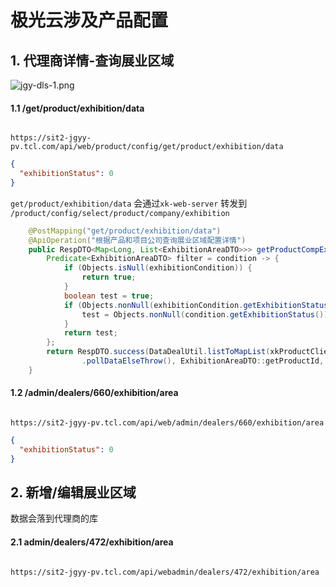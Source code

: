 # 极光云涉及产品配置

## 1. 代理商详情-查询展业区域

![jgy-dls-1.png](jgy-dls-1.png)

#### 1.1  /get/product/exhibition/data
```HTTP

https://sit2-jgyy-pv.tcl.com/api/web/product/config/get/product/exhibition/data

```
```json
{
  "exhibitionStatus": 0
}
```

`get/product/exhibition/data` 会通过`xk-web-server` 转发到  `/product/config/select/product/company/exhibition`

```java
    @PostMapping("get/product/exhibition/data")
    @ApiOperation("根据产品和项目公司查询展业区域配置详情")
    public RespDTO<Map<Long, List<ExhibitionAreaDTO>>> getProductCompExhibit(@RequestBody ExhibitionAreaDTO exhibitionCondition) {
        Predicate<ExhibitionAreaDTO> filter = condition -> {
            if (Objects.isNull(exhibitionCondition)) {
                return true;
            }
            boolean test = true;
            if (Objects.nonNull(exhibitionCondition.getExhibitionStatus())) {
                test = Objects.nonNull(condition.getExhibitionStatus()) && exhibitionCondition.getExhibitionStatus().equals(condition.getExhibitionStatus());
            }
            return test;
        };
        return RespDTO.success(DataDealUtil.listToMapList(xkProductClient.selectProductCompExhib(null, null)
                .pollDataElseThrow(), ExhibitionAreaDTO::getProductId, filter));
    }
```









#### 1.2 /admin/dealers/660/exhibition/area

```HTTP

https://sit2-jgyy-pv.tcl.com/api/web/admin/dealers/660/exhibition/area

```
```json
{
  "exhibitionStatus": 0
}
```


## 2. 新增/编辑展业区域

数据会落到代理商的库

#### 2.1 admin/dealers/472/exhibition/area
```HTTP

https://sit2-jgyy-pv.tcl.com/api/webadmin/dealers/472/exhibition/area

```






